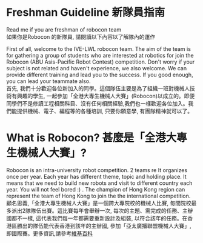 # Freshman Guideline 新隊員指南

Read me if you are freshman of robocon team<br>
如果你是Robocon 的新隊員, 請閱讀以下內容以了解隊內的運作<br>

First of all, welcome to the IVE-LWL robocon team. The aim of the team is for gathering a group of students who are interested at robotics for join the Robocon (ABU Asis-Pacific Robot Contest) competition. Don't worry if your subject is not related and haven't experience, we also welcome. We can provide different training and lead you to the success. If you good enough, you can lead your teammate also.<br>
首先, 我們十分歡迎各位新加入的同學。這個隊伍主要是為了組織一班對機械人技術有興趣的學生, 一起參加「全港大專生機械人大賽」(Robocon)以成立的。即便同學們不是修讀工程相關科目、沒有仼何相關經驗,我們也一樣歡迎各位加入。我們能提供機械、電子、編程等的各種培訓, 只要你願意學, 有團隊精神就可以了。<br>

# What is Robocon? 甚麼是「全港大專生機械人大賽」?
Robocon is an intra-university robot competition. 2 teams re It organizes once per year. Each year has different theme, topic and holding place. It means that we need to build new robots and visit to different country each year. You will not feel bored :) . The champion of Hong Kong region can represent the team of Hong Kong to join the the international competition.<br>
顧名思義,「全港大專生機械人大賽」是一個跨大專院校的機械人比賽, 每間院校最多派出2隊隊伍出賽。這比賽每年會舉辦一次, 每次的主題、需完成的任務、主辦國都不一樣, 這代表我們每一年都需要重新設計及組裝, 以符合該年的任務。在香港區勝出的隊伍能代表香港到該年的主辦國, 參加「亞太廣播聯盟機械人大賽」, 即國際賽。更多資訊,請參考[維基百科](https://zh.wikipedia.org/wiki/%E5%85%A8%E6%B8%AF%E5%A4%A7%E5%B0%88%E7%94%9F%E6%A9%9F%E6%A2%B0%E4%BA%BA%E5%A4%A7%E8%B3%BD)<br>

